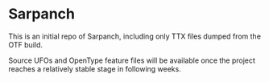 Sarpanch
========

This is an initial repo of Sarpanch, including only TTX files dumped from the OTF build.

Source UFOs and OpenType feature files will be available once the project reaches a relatively stable stage in following weeks.
